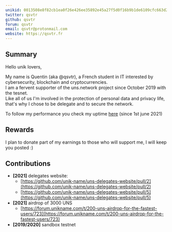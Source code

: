 ```yaml
---
unikid: 0013508e8f82cb1ea0f26e426ee35892e45a27f5d0f16b9b1de6109cfc663d2c
twitter: qsvtr
github: qsvtr
forum: qsvtr
email: qsvtr@protonmail.com
website: https://qsvtr.fr
---
```



## Summary
Hello unik lovers, 

My name is Quentin (aka @qsvtr), a French student in IT interested by cybersecurity, blockchain and cryptocurrencies.  
I am a fervent supporter of the uns.network project since October 2019 with the tesnet.    
Like all of us I'm involved in the protection of personal data and privacy life, that's why I chose to be delegate and to secure the network.

To follow my performance you check my uptime [here](https://stats.uptimerobot.com/RBv5QfrYMv) (since 1st june 2021)

## Rewards
I plan to donate part of my earnings to those who will support me, I will keep you posted :)

## Contributions
- **[2021]** delegates website: 
    * [https://github.com/unik-name/uns-delegates-website/pull/2](https://github.com/unik-name/uns-delegates-website/pull/2)
    * [https://github.com/unik-name/uns-delegates-website/pull/5](https://github.com/unik-name/uns-delegates-website/pull/5)
- **[2021]** airdrop of 3000 UNS
    * [https://forum.unikname.com/t/200-uns-airdrop-for-the-fastest-users/723](https://forum.unikname.com/t/200-uns-airdrop-for-the-fastest-users/723)
- **[2019/2020]** sandbox testnet 